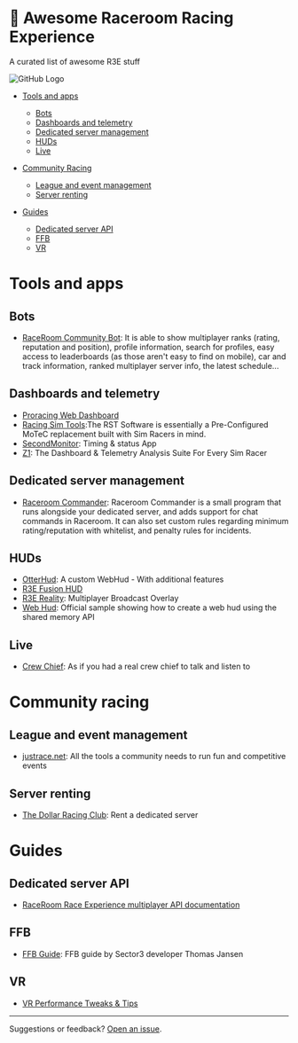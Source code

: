 # 🏁 Awesome Raceroom Racing Experience
A curated list of awesome R3E stuff

![GitHub Logo](https://prod.r3eassets.com/static/img/download-game-banner.jpg)

* [Tools and apps](#tools-and-apps)
  * [Bots](#bots)
  * [Dashboards and telemetry](#dashboards-and-telemetry)
  * [Dedicated server management](#dedicated-server-management)
  * [HUDs](#huds)
  * [Live](#live)

* [Community Racing](#community-racing)
  * [League and event management](#league-and-event-management)
  * [Server renting](#server-renting)

* [Guides](#guides)
  * [Dedicated server API](#dedicated-server-api)
  * [FFB](#ffb)
  * [VR](#vr)

# Tools and apps

## Bots

* [RaceRoom Community Bot](https://forum.sector3studios.com/index.php?threads/raceroom-community-bot-updated.16045/): It is able to show multiplayer ranks (rating, reputation and position), profile information, search for profiles, easy access to leaderboards (as those aren't easy to find on mobile), car and track information, ranked multiplayer server info, the latest schedule...

## Dashboards and telemetry

* [Proracing Web Dashboard](http://telemetry.justrace.net/)
* [Racing Sim Tools](https://racingsimtools.com/):The RST Software is essentially a Pre-Configured MoTeC replacement built with Sim Racers in mind. 
* [SecondMonitor](https://forum.sector3studios.com/index.php?threads/secondmonitor-timing-status-app.9587/): Timing & status App
* [Z1](https://z1simwheel.com/dashboard/index.cfm): The Dashboard & Telemetry Analysis Suite For Every Sim Racer

## Dedicated server management

* [Raceroom Commander](https://gitlab.com/Koenvh/raceroom-commander): Raceroom Commander is a small program that runs alongside your dedicated server, and adds support for
chat commands in Raceroom. It can also set custom rules regarding minimum rating/reputation with
whitelist, and penalty rules for incidents.

## HUDs

* [OtterHud](https://forum.sector3studios.com/index.php?threads/otterhud-a-custom-webhud-with-additional-features.13152/): A custom WebHud - With additional features
* [R3E Fusion HUD](https://forum.sector3studios.com/index.php?threads/r3e-fusion-hud.12979/)
* [R3E Reality](https://forum.sector3studios.com/index.php?threads/r3e-reality-multiplayer-broadcast-overlay.12061/): Multiplayer Broadcast Overlay
* [Web Hud](https://github.com/sector3studios/webhud): Official sample showing how to create a web hud using the shared memory API

## Live

* [Crew Chief](http://thecrewchief.org/): As if you had a real crew chief to talk and listen to

# Community racing

## League and event management

* [justrace.net](https://www.justrace.net/): All the tools a community needs to run fun and competitive events

## Server renting

* [The Dollar Racing Club](https://dollarracing.club): Rent a dedicated server

# Guides

## Dedicated server API

* [RaceRoom Race Experience multiplayer API documentation](https://www.notion.so/RaceRoom-Race-Experience-multiplayer-API-documentation-adc61a49f84242f584ea74c9eb034ad3)

## FFB

* [FFB Guide](https://forum.sector3studios.com/index.php?threads/ffb-guide-december-2019.14067/): FFB guide by Sector3 developer Thomas Jansen

## VR

* [VR Performance Tweaks & Tips](https://forum.sector3studios.com/index.php?threads/vr-performance-tweaks-tips.13068/)
 
 
 ---
 
Suggestions or feedback? [Open an issue](https://github.com/LaundroMat/awesome-raceroom-racing-experience/issues/new/choose).


